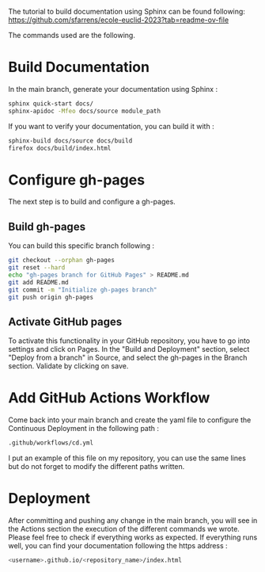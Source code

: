 The tutorial to build documentation using Sphinx can be found following: https://github.com/sfarrens/ecole-euclid-2023?tab=readme-ov-file

The commands used are the following.

# Build Documentation
In the main branch, generate your documentation using Sphinx : 

```bash
sphinx quick-start docs/
sphinx-apidoc -Mfeo docs/source module_path
```

If you want to verify your documentation, you can build it with :

```bash
sphinx-build docs/source docs/build
firefox docs/build/index.html
```

# Configure gh-pages

The next step is to build and configure a gh-pages. 

## Build gh-pages

You can build this specific branch following :

```bash
git checkout --orphan gh-pages
git reset --hard
echo "gh-pages branch for GitHub Pages" > README.md
git add README.md
git commit -m "Initialize gh-pages branch"
git push origin gh-pages
```

## Activate GitHub pages

To activate this functionality in your GitHub repository, you have to go into settings and click on Pages. In the "Build and Deployment" section, select "Deploy from a branch" in Source, and select the gh-pages in the Branch section.
Validate by clicking on save.

# Add GitHub Actions Workflow

Come back into your main branch and create the yaml file to configure the Continuous Deployment in the following path :

```bash
.github/workflows/cd.yml
```

I put an example of this file on my repository, you can use the same lines but do not forget to modify the different paths written.

# Deployment

After committing and pushing any change in the main branch, you will see in the Actions section the execution of the different commands we wrote. Please feel free to check if everything works as expected.
If everything runs well, you can find your documentation following the https address : 

```bash
<username>.github.io/<repository_name>/index.html
```








